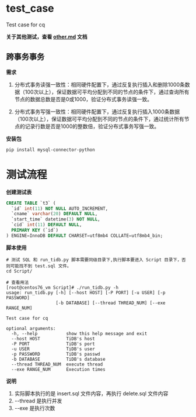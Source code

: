 # test_case
Test case for cq

**关于其他测试，查看 [other.md](./other.md) 文档**

## 跨事务事务

**需求**

1) 分布式事务读强一致性：相同硬件配置下，通过反复执行插入和删除1000条数据（100次以上），保证数据可平均分配到不同的节点的条件下，通过查询所有节点的数据总数是否是0或1000，验证分布式事务读强一致。

2) 分布式事务写强一致性：相同硬件配置下，通过反复执行插入1000条数据（100次以上），保证数据可平均分配到不同的节点的条件下，通过统计所有节点的记录行数是否是1000的整数倍，验证分布式事务写强一致。

**安装包**
```shell
pip install mysql-connector-python
```

# 测试流程

**创建测试表**

```sql
CREATE TABLE `t3` (
  `id` int(11) NOT NULL AUTO_INCREMENT,
  `cname` varchar(20) DEFAULT NULL,
  `start_time` datetime(3) NOT NULL,
  `cid` int(11) DEFAULT NULL,
  PRIMARY KEY (`id`)
) ENGINE=InnoDB DEFAULT CHARSET=utf8mb4 COLLATE=utf8mb4_bin; 
```

**脚本使用**

```shell
# 测试 SQL 和 run_tidb.py 脚本需要同级目录下,执行脚本要进入 Script 目录下，否则可能找不到 test.sql 文件。
cd Script/

# 查看用法
[root@centos76_vm Script]# ./run_tidb.py -h
usage: run_tidb.py [-h] [--host HOST] [-P PORT] [-u USER] [-p PASSWORD]
                   [-b DATABASE] [--thread THREAD_NUM] [--exe RANGE_NUM]

Test case for cq

optional arguments:
  -h, --help           show this help message and exit
  --host HOST          TiDB's host
  -P PORT              TiDB's port
  -u USER              TiDB's user
  -p PASSWORD          TiDB's passwd
  -b DATABASE          TiDB's database
  --thread THREAD_NUM  execute thread
  --exe RANGE_NUM      Execution times
```

**说明**

1. 实际脚本执行的是 insert.sql 文件内容，再执行 delete.sql 文件内容
2. --thread 是执行并发
3. --exe 是执行次数